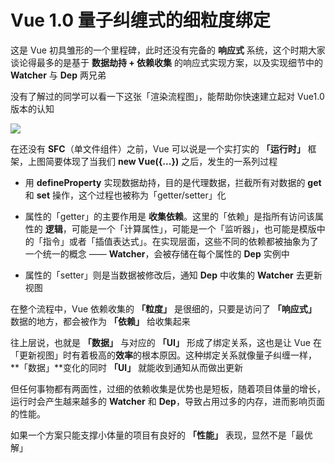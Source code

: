 # Vue 1.0 量子纠缠式的细粒度绑定
这是 Vue 初具雏形的一个里程碑，此时还没有完备的 **响应式** 系统，这个时期大家谈论得最多的是基于 **数据劫持 + 依赖收集** 的响应式实现方案，以及实现细节中的 **Watcher** 与 **Dep** 两兄弟

没有了解过的同学可以看一下这张「渲染流程图」，能帮助你快速建立起对 Vue1.0 版本的认知

![](https://files.mdnice.com/user/56690/b2373779-d4d1-48c2-9a48-1d5ede62a04a.png)


在还没有 **SFC**（单文件组件）之前，Vue 可以说是一个实打实的 **「运行时」** 框架，上图简要体现了当我们 **new Vue({...})** 之后，发生的一系列过程

- 用 **defineProperty** 实现数据劫持，目的是代理数据，拦截所有对数据的 **get** 和 **set** 操作，这个过程也被称为「getter/setter」化

- 属性的「getter」的主要作用是 **收集依赖**。这里的「依赖」是指所有访问该属性的 **逻辑**，可能是一个「计算属性」，可能是一个「监听器」，也可能是模版中的「指令」或者「插值表达式」。在实现层面，这些不同的依赖都被抽象为了一个统一的概念 —— **Watcher**，会被存储在每个属性的 **Dep** 实例中 

- 属性的「setter」则是当数据被修改后，通知 **Dep** 中收集的 **Watcher** 去更新视图

在整个流程中，Vue 依赖收集的 **「粒度」** 是很细的，只要是访问了 **「响应式」** 数据的地方，都会被作为 **「依赖」** 给收集起来

往上层说，也就是 **「数据」** 与对应的 **「UI」** 形成了绑定关系，这也是让 Vue 在「更新视图」时有着极高的**效率**的根本原因。这种绑定关系就像量子纠缠一样，**「数据」**变化的同时 **「UI」** 就能收到通知从而做出更新

但任何事物都有两面性，过细的依赖收集是优势也是短板，随着项目体量的增长，运行时会产生越来越多的 **Watcher** 和 **Dep**，导致占用过多的内存，进而影响页面的性能。

如果一个方案只能支撑小体量的项目有良好的 **「性能」** 表现，显然不是「最优解」